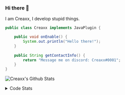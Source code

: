 ### Hi there 👋

I am Creaxx, I develop stupid things. 

```java
public class Creaxx implements JavaPlugin {

    public void onEnable() {
        System.out.println("Hello there!");
    }
    
    public String getContactInfo() {
        return "Message me on discord: Creaxx#0001";
    }
}
```

![Creaxx's Github Stats](https://github-readme-stats.vercel.app/api?username=CreaxxOG&show_icons=true&theme=dark&count_private=true)

<details>
  <summary>Code Stats</summary>

<!--START_SECTION:waka-->
![Code Time](http://img.shields.io/badge/Code%20Time-1%2C291%20hrs%2013%20mins-blue)

![Lines of code](https://img.shields.io/badge/From%20Hello%20World%20I%27ve%20Written-528.2%20thousand%20lines%20of%20code-blue)

**🐱 My GitHub Data** 

> 📦 66.4 kB Used in GitHub's Storage 
 > 
> 🏆 1,605 Contributions in the Year 2023
 > 
> 🚫 Not Opted to Hire
 > 
> 📜 4 Public Repositories 
 > 
> 🔑 2 Private Repositories 
 > 
**I'm a Night 🦉** 

```text
🌞 Morning                280 commits         ██░░░░░░░░░░░░░░░░░░░░░░░   06.99 % 
🌆 Daytime                1713 commits        ███████████░░░░░░░░░░░░░░   42.76 % 
🌃 Evening                1952 commits        ████████████░░░░░░░░░░░░░   48.73 % 
🌙 Night                  61 commits          ░░░░░░░░░░░░░░░░░░░░░░░░░   01.52 % 
```
📅 **I'm Most Productive on Saturday** 

```text
Monday                   474 commits         ███░░░░░░░░░░░░░░░░░░░░░░   11.83 % 
Tuesday                  565 commits         ████░░░░░░░░░░░░░░░░░░░░░   14.10 % 
Wednesday                600 commits         ████░░░░░░░░░░░░░░░░░░░░░   14.98 % 
Thursday                 623 commits         ████░░░░░░░░░░░░░░░░░░░░░   15.55 % 
Friday                   376 commits         ██░░░░░░░░░░░░░░░░░░░░░░░   09.39 % 
Saturday                 753 commits         █████░░░░░░░░░░░░░░░░░░░░   18.80 % 
Sunday                   615 commits         ████░░░░░░░░░░░░░░░░░░░░░   15.35 % 
```


📊 **This Week I Spent My Time On** 

```text
💬 Programming Languages: 
Java                     14 hrs 54 mins      █████████████████████░░░░   85.90 % 
Kotlin                   1 hr 18 mins        ██░░░░░░░░░░░░░░░░░░░░░░░   07.57 % 
HTML                     28 mins             █░░░░░░░░░░░░░░░░░░░░░░░░   02.76 % 
YAML                     17 mins             ░░░░░░░░░░░░░░░░░░░░░░░░░   01.65 % 
Gradle                   7 mins              ░░░░░░░░░░░░░░░░░░░░░░░░░   00.72 % 

🔥 Editors: 
IntelliJ                 17 hrs 21 mins      █████████████████████████   100.00 % 
```

**I Mostly Code in Java** 

```text
Java                     54 repos            ████████████████████░░░░░   78.26 % 
Kotlin                   9 repos             ███░░░░░░░░░░░░░░░░░░░░░░   13.04 % 
TypeScript               3 repos             █░░░░░░░░░░░░░░░░░░░░░░░░   04.35 % 
CSS                      2 repos             █░░░░░░░░░░░░░░░░░░░░░░░░   02.90 % 
EJS                      1 repo              ░░░░░░░░░░░░░░░░░░░░░░░░░   01.45 % 
```




 Last Updated on 04/06/2023 06:22:27 UTC
<!--END_SECTION:waka-->
</details>
